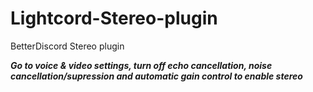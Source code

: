 # Lightcord-Stereo-plugin
BetterDiscord Stereo plugin

***Go to voice & video settings, turn off echo cancellation, noise cancellation/supression and automatic gain control to enable stereo***
